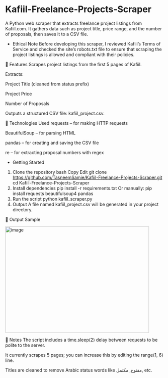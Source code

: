 # Kafiil-Freelance-Projects-Scraper
A Python web scraper that extracts freelance project listings from Kafiil.com. It gathers data such as project title, price range, and the number of proposals, then saves it to a CSV file.

- Ethical Note
Before developing this scraper, I reviewed Kafiil’s Terms of Service and checked the site’s robots.txt file to ensure that scraping the project listings is allowed and compliant with their policies.

🔧 Features
Scrapes project listings from the first 5 pages of Kafiil.

Extracts:

 Project Title (cleaned from status prefix)

 Project Price

Number of Proposals

Outputs a structured CSV file: kafiil_project.csv.

🐍 Technologies Used
requests – for making HTTP requests

BeautifulSoup – for parsing HTML

pandas – for creating and saving the CSV file

re – for extracting proposal numbers with regex

- Getting Started
1. Clone the repository
bash
Copy
Edit
git clone https://github.com/TasneemSamie/Kafiil-Freelance-Projects-Scraper.git
cd Kafiil-Freelance-Projects-Scraper
2. Install dependencies
pip install -r requirements.txt
Or manually:
pip install requests beautifulsoup4 pandas
3. Run the script
python kafiil_scraper.py
4. Output
A file named kafiil_project.csv will be generated in your project directory.

📁 Output Sample


<img width="457" height="336" alt="image" src="https://github.com/user-attachments/assets/1ea311e9-9cb2-4f4a-a8f0-62ed6d86ec1a" />


📌 Notes
The script includes a time.sleep(2) delay between requests to be polite to the server.

It currently scrapes 5 pages; you can increase this by editing the range(1, 6) line.

Titles are cleaned to remove Arabic status words like مفتوح, مكتمل, etc.
